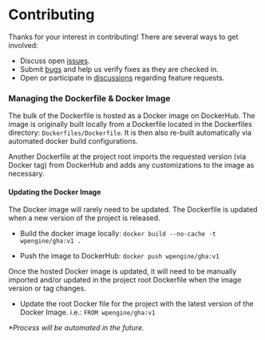 # Contributing

Thanks for your interest in contributing! There are several ways to get involved:

- Discuss open [issues](https://github.com/wpengine/github-action-wpe-site-deploy/issues).
- Submit [bugs](https://github.com/wpengine/github-action-wpe-site-deploy/issues/new?assignees=&labels=&template=bug_report.md&title=) and help us verify fixes as they are checked in.
- Open or participate in [discussions](https://github.com/wpengine/github-action-wpe-site-deploy/discussions) regarding feature requests.

### Managing the Dockerfile & Docker Image

The bulk of the Dockerfile is hosted as a Docker image on DockerHub. The image is originally built locally from a Dockerfile located in the Dockerfiles directory: `Dockerfiles/Dockerfile`. It is then also re-built automatically via automated docker build configurations.

Another Dockerfile at the project root imports the requested version (via Docker tag) from DockerHub and adds any customizations to the image as necessary.

#### Updating the Docker Image
The Docker image will rarely need to be updated. The Dockerfile is updated when a new version of the project is released.

- Build the docker image locally:
`docker build --no-cache -t wpengine/gha:v1 . `

- Push the image to DockerHub:
`docker push wpengine/gha:v1`

Once the hosted Docker image is updated, it will need to be manually imported and/or updated in the project root Dockerfile when the image version or tag changes.
- Update the root Docker file for the project with the latest version of the Docker Image. i.e.:
`FROM wpengine/gha:v1`

_*Process will be automated in the future._
